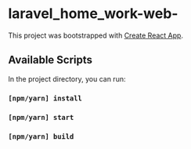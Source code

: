 # laravel_home_work-web-
This project was bootstrapped with [Create React App](https://github.com/facebook/create-react-app).

## Available Scripts

In the project directory, you can run:

### `[npm/yarn] install`

### `[npm/yarn] start`

### `[npm/yarn] build`